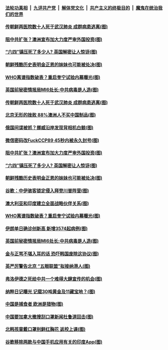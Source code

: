 ####  [法轮功真相](../../../../basic/blob/master/README.md?t=06061631) &nbsp;|&nbsp; [九评共产党](../../../../9ping.md/blob/master/README.md?t=06061631) &nbsp;|&nbsp; [解体党文化](../../../../jtdwh.md/blob/master/README.md?t=06061631)  &nbsp;|&nbsp; [共产主义的终极目的](../../../../gczydzjmd.md/blob/master/README.md?t=06061631) &nbsp;|&nbsp; [魔鬼在统治我们的世界](../../../../mgztzwmdsj.md/blob/master/README.md?t=06061631) 

#### [传朝鲜两医院数十人死于武汉肺炎 成群病患逃离(图)](../pages/p9/935651.md?t=06061631) 

#### [阻中共扩张？澳洲宣布加大力度严审外国投资(图)](../pages/p9/935617.md?t=06061631) 

#### [“六四”镇压死了多少人? 英国解密让人惊讶(图)](../pages/p9/935478.md?t=06061631) 

#### [朝鲜残酷历史表明金正恩的妹妹也可能被处决(图)](../pages/p9/935543.md?t=06061631) 

#### [WHO离谱指数破表？重启奎宁试验内幕曝光(图)](../pages/p9/935528.md?t=06061631) 

#### [英国前秘密情报局MI6处长:中共病毒是人造(图)](../pages/p9/935471.md?t=06061631) 

#### [传朝鲜两医院数十人死于武汉肺炎 成群病患逃离(图)](../pages/p9/935651.md?t=06061631) 

#### [北京无形的挫败 88%澳洲人不买中国制品(图)](../pages/p9/935594.md?t=06061631) 

#### [俄国间谍被抓？挪威沿岸发现背相机白鲸(图)](../pages/p9/935607.md?t=06061631) 

#### [微信密码改FuckCCP89 45秒内被永久封号(图)](../pages/p9/935640.md?t=06061631) 

#### [阻中共扩张？澳洲宣布加大力度严审外国投资(图)](../pages/p9/935617.md?t=06061631) 

#### [“六四”镇压死了多少人? 英国解密让人惊讶(图)](../pages/p9/935478.md?t=06061631) 

#### [朝鲜残酷历史表明金正恩的妹妹也可能被处决(图)](../pages/p9/935543.md?t=06061631) 

#### [谷歌：中伊骇客锁定侵入拜登川普阵营(图)](../pages/p9/935541.md?t=06061631) 

#### [澳大利亚和印度建立全面战略伙伴关系(图)](../pages/p9/935540.md?t=06061631) 

#### [WHO离谱指数破表？重启奎宁试验内幕曝光(图)](../pages/p9/935528.md?t=06061631) 

#### [伊朗单日确诊创新高 新增3574起病例(图)](../pages/p9/935536.md?t=06061631) 

#### [英国前秘密情报局MI6处长:中共病毒是人造(图)](../pages/p9/935471.md?t=06061631) 

#### [金与正骂不堪入耳的话 恐吓韩国废除这协议(图)](../pages/p9/935468.md?t=06061631) 

#### [英严厉警告北京 “五眼联盟”拟接纳港人(图)](../pages/p9/935382.md?t=06061631) 

#### [弗洛伊德之死给中共一个难得大肆宣传的机会(图)](../pages/p9/935423.md?t=06061631) 

#### [纳粹日记曝光 记载30吨黄金及11藏宝地？(图)](../pages/p9/935376.md?t=06061631) 

#### [中国是捕食者 欧洲是猎物(图)](../pages/p9/935406.md?t=06061631) 

#### [中国要加拿大撤搜刮口罩新闻杜鲁道回击(图)](../pages/p9/935404.md?t=06061631) 

#### [北韩孩童戴口罩别鲜红胸花 返校上课(图)](../pages/p9/935403.md?t=06061631) 

#### [谷歌移除两款与中国手机应用有关的印度App(图)](../pages/p9/935379.md?t=06061631) 

